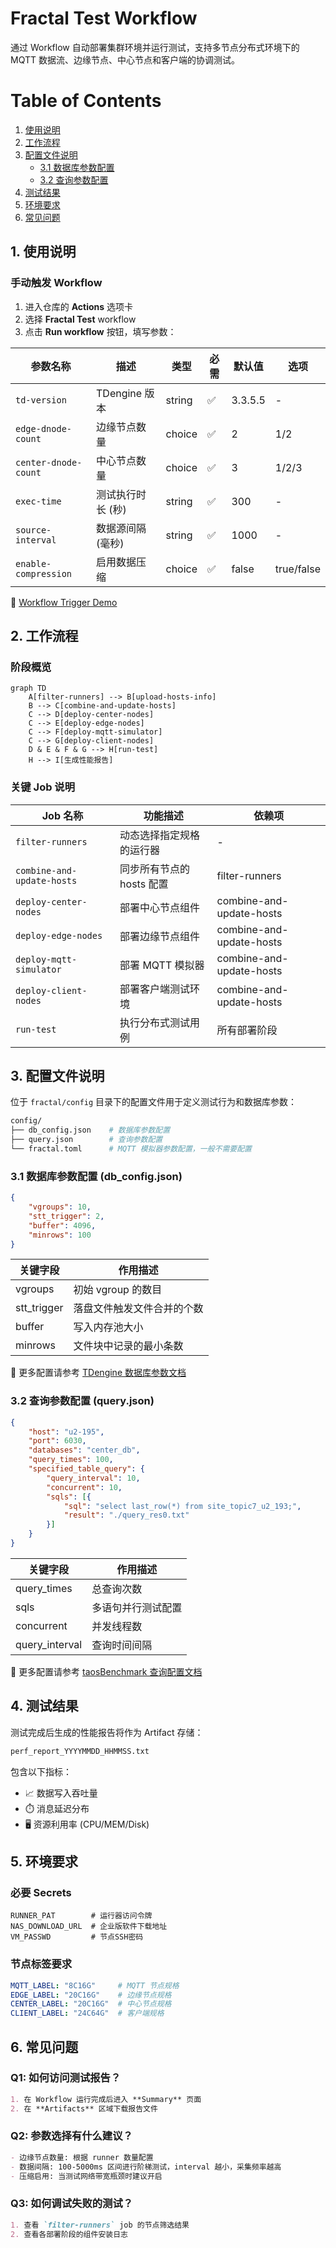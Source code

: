 # Fractal Test Workflow
通过 Workflow 自动部署集群环境并运行测试，支持多节点分布式环境下的 MQTT 数据流、边缘节点、中心节点和客户端的协调测试。

# Table of Contents
1. [使用说明](#1-使用说明)
1. [工作流程](#2-工作流程)
1. [配置文件说明](#3-配置文件说明)
    - [3.1 数据库参数配置](#31-数据库参数配置-db_configjson)
    - [3.2 查询参数配置](#32-查询参数配置-queryjson)
2. [测试结果](#4-测试结果)
3. [环境要求](#5-环境要求)
4. [常见问题](#6-常见问题)


## 1. 使用说明

### 手动触发 Workflow
1. 进入仓库的 **Actions** 选项卡
2. 选择 **Fractal Test** workflow
3. 点击 **Run workflow** 按钮，填写参数：

| 参数名称               | 描述                     | 类型    | 必需 | 默认值    | 选项          |
|------------------------|--------------------------|---------|------|-----------|---------------|
| `td-version`           | TDengine 版本           | string  | ✅   | 3.3.5.5  | -             |
| `edge-dnode-count`     | 边缘节点数量            | choice  | ✅   | 2        | 1/2           |
| `center-dnode-count`   | 中心节点数量            | choice  | ✅   | 3        | 1/2/3         |
| `exec-time`            | 测试执行时长 (秒)       | string  | ✅   | 300      | -             |
| `source-interval`      | 数据源间隔 (毫秒)       | string  | ✅   | 1000     | -             |
| `enable-compression`   | 启用数据压缩            | choice  | ✅   | false    | true/false    |

🔗 [Workflow Trigger Demo](https://github.com/taosdata/fractal/actions/runs/13734315147)


## 2. 工作流程

### 阶段概览
```mermaid
graph TD
    A[filter-runners] --> B[upload-hosts-info]
    B --> C[combine-and-update-hosts]
    C --> D[deploy-center-nodes]
    C --> E[deploy-edge-nodes]
    C --> F[deploy-mqtt-simulator]
    C --> G[deploy-client-nodes]
    D & E & F & G --> H[run-test]
    H --> I[生成性能报告]
```

### 关键 Job 说明
| Job 名称                   | 功能描述                          | 依赖项                              |
|---------------------------|-----------------------------------|-------------------------------------|
| `filter-runners`          | 动态选择指定规格的运行器          | -                                   |
| `combine-and-update-hosts`| 同步所有节点的 hosts 配置         | filter-runners                      |
| `deploy-center-nodes`     | 部署中心节点组件                  | combine-and-update-hosts           |
| `deploy-edge-nodes`       | 部署边缘节点组件                  | combine-and-update-hosts           |
| `deploy-mqtt-simulator`   | 部署 MQTT 模拟器                 | combine-and-update-hosts           |
| `deploy-client-nodes`     | 部署客户端测试环境                | combine-and-update-hosts           |
| `run-test`                | 执行分布式测试用例                | 所有部署阶段                       |

## 3. 配置文件说明

位于 `fractal/config` 目录下的配置文件用于定义测试行为和数据库参数：

```bash
config/
├── db_config.json    # 数据库参数配置
├── query.json        # 查询参数配置
└── fractal.toml      # MQTT 模拟器参数配置，一般不需要配置
```

### 3.1 数据库参数配置 (db_config.json)

```json
{
    "vgroups": 10,
    "stt_trigger": 2,
    "buffer": 4096,
    "minrows": 100
}
```

| 关键字段       | 作用描述                  |
|---------------|-------------------------|
| vgroups       | 初始 vgroup 的数目        |
| stt_trigger   | 落盘文件触发文件合并的个数   |
| buffer        | 写入内存池大小             |
| minrows       | 文件块中记录的最小条数       |


🔗 更多配置请参考 [TDengine 数据库参数文档](https://docs.taosdata.com/reference/taos-sql/database/#%E5%88%9B%E5%BB%BA%E6%95%B0%E6%8D%AE%E5%BA%93)


### 3.2 查询参数配置 (query.json)
```json
{
    "host": "u2-195",
    "port": 6030,
    "databases": "center_db",
    "query_times": 100,
    "specified_table_query": {
        "query_interval": 10,
        "concurrent": 10,
        "sqls": [{
            "sql": "select last_row(*) from site_topic7_u2_193;",
            "result": "./query_res0.txt"
        }]
    }
}
```

| 关键字段       | 作用描述                  |
|---------------|-------------------------|
| query_times    | 总查询次数               |
| sqls           | 多语句并行测试配置        |
| concurrent     | 并发线程数               |
| query_interval | 查询时间间隔             |


🔗 更多配置请参考 [taosBenchmark 查询配置文档](https://docs.taosdata.com/reference/tools/taosbenchmark/#%E6%9F%A5%E8%AF%A2%E9%85%8D%E7%BD%AE%E5%8F%82%E6%95%B0)


## 4. 测试结果
测试完成后生成的性能报告将作为 Artifact 存储：

```bash
perf_report_YYYYMMDD_HHMMSS.txt
```

包含以下指标：
- 📈 数据写入吞吐量
- ⏱️ 消息延迟分布
- 🖥️ 资源利用率 (CPU/MEM/Disk)

## 5. 环境要求

### 必要 Secrets
```env
RUNNER_PAT        # 运行器访问令牌
NAS_DOWNLOAD_URL  # 企业版软件下载地址
VM_PASSWD         # 节点SSH密码
```

### 节点标签要求
```yaml
MQTT_LABEL: "8C16G"     # MQTT 节点规格
EDGE_LABEL: "20C16G"    # 边缘节点规格
CENTER_LABEL: "20C16G"  # 中心节点规格
CLIENT_LABEL: "24C64G"  # 客户端规格
```

## 6. 常见问题

### Q1: 如何访问测试报告？
```markdown
1. 在 Workflow 运行完成后进入 **Summary** 页面
2. 在 **Artifacts** 区域下载报告文件
```

### Q2: 参数选择有什么建议？
```markdown
- 边缘节点数量: 根据 runner 数量配置
- 数据间隔: 100-5000ms 区间进行阶梯测试，interval 越小，采集频率越高
- 压缩启用: 当测试网络带宽瓶颈时建议开启
```

### Q3: 如何调试失败的测试？
```markdown
1. 查看 `filter-runners` job 的节点筛选结果
2. 查看各部署阶段的组件安装日志
```